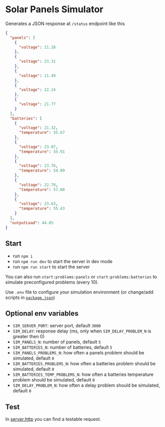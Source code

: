 # Solar Panels Simulator

Generates a JSON response at `/status` endpoint like this 
```JSON
{
  "panels": [
    {
      "voltage": 21.28
    },
    {
      "voltage": 23.31
    },
    {
      "voltage": 21.49
    },
    {
      "voltage": 22.24
    },
    {
      "voltage": 21.77
    }
  ],
  "batteries": [
    {
      "voltage": 21.32,
      "temperature": 55.67
    },
    {
      "voltage": 23.87,
      "temperature": 55.91
    },
    {
      "voltage": 23.76,
      "temperature": 54.89
    },
    {
      "voltage": 22.78,
      "temperature": 57.08
    },
    {
      "voltage": 23.63,
      "temperature": 55.43
    }
  ],
  "outputLoad": 44.05
}
```

## Start
- run `npm i`
- run `npm run dev` to start the server in dev mode
- run `npm run start` to start the server

You can also run `start:problems:panels` or `start:problems:batteries` to simulate preconfigured problems (every 10).

Use `.env` file to configure your simulation environment (or change/add scripts in [`package.json`](package.json#10))

## Optional env variables
- `SIM_SERVER_PORT`: server port, default `3000`
- `SIM_DELAY`: response delay (ms, only when `SIM_DELAY_PROBLEM_N` is greater then 0)
- `SIM_PANELS_N`: number of panels, default `5`
- `SIM_BATTERIES_N`: number of batteries, default `5`
- `SIM_PANELS_PROBLEMS_N`: how often a panels problem should be simulated, default `0`
- `SIM_BATTERIES_PROBLEMS_N`: how often a batteries problem should be simulated, default `0`
- `SIM_BATTERIES_TEMP_PROBLEMS_N`: how often a batteries temperature problem should be simulated, default `0`
- `SIM_DELAY_PROBLEM_N`: how often a delay problem should be simulated, default `0`

## Test
In [server.http](http/server.http) you can find a testable request.

